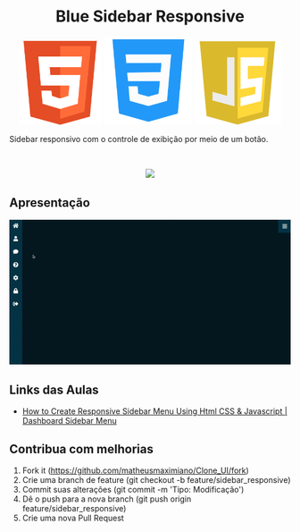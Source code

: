 <h1 align="center">Blue Sidebar Responsive</h1>
<p align="center">
  <img src="../../.github/html-logo.png" height="150" width="150" alt="Icon" />
  <img src="../../.github/css-logo.png" height="158" width="158" alt="Icon" />
  <img src="../../.github/js-logo.png" height="150" width="156" alt="Icon" />
</p>
<p align="justify">
  Sidebar responsivo com o controle de exibição por meio de um botão.
</p>
<br />
<div align="center">
  <p align="center">
    <a aria-label="Matheus" href="https://github.com/matheusmaximianomv">
      <img src="https://img.shields.io/badge/matheusmaximianomv-@-informational?logo=github"></img>
    </a>
  </p>
</div>

## Apresentação
<p align="center">
  <img src="./assets/sidebar_responsive.gif" alt="Apresentação" />
</p>

## Links das Aulas
* <a aria-label="Matheus" href="https://www.youtube.com/watch?v=DvpSKoCyN5Q&t=40s">How to Create Responsive Sidebar Menu Using Html CSS & Javascript | Dashboard Sidebar Menu</a>

## Contribua com melhorias

1. Fork it (https://github.com/matheusmaximiano/Clone_UI/fork)
2. Crie uma branch de feature (git checkout -b feature/sidebar_responsive)
3. Commit suas alterações (git commit -m 'Tipo: Modificação')
4. Dê o push para a nova branch (git push origin feature/sidebar_responsive)
5. Crie uma nova Pull Request